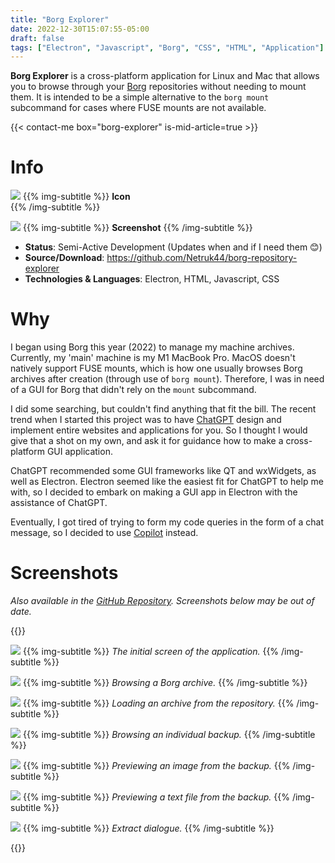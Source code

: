 ```yaml
---
title: "Borg Explorer"
date: 2022-12-30T15:07:55-05:00
draft: false
tags: ["Electron", "Javascript", "Borg", "CSS", "HTML", "Application"]
---
```


**Borg Explorer** is a cross-platform application for Linux and Mac that allows you to browse through your [Borg](https://borgbackup.readthedocs.io/en/stable/) repositories without needing to mount them. It is intended to be a simple alternative to the `borg mount` subcommand for cases where FUSE mounts are not available.

{{< contact-me box="borg-explorer" is-mid-article=true >}}

# Info
![](./icon.png#center)
{{% img-subtitle %}}
**Icon**  
{{% /img-subtitle %}}

![](./ss1.png#center)
{{% img-subtitle %}}
**Screenshot**
{{% /img-subtitle %}}

* **Status**: Semi-Active Development (Updates when and if I need them 😊)
* **Source/Download**: https://github.com/Netruk44/borg-repository-explorer
* **Technologies & Languages**: Electron, HTML, Javascript, CSS

# Why
I began using Borg this year (2022) to manage my machine archives. Currently, my 'main' machine is my M1 MacBook Pro. MacOS doesn't natively support FUSE mounts, which is how one usually browses Borg archives after creation (through use of `borg mount`). Therefore, I was in need of a GUI for Borg that didn't rely on the `mount` subcommand.

I did some searching, but couldn't find anything that fit the bill. The recent trend when I started this project was to have [ChatGPT](https://chat.openai.com/chat) design and implement entire websites and applications for you. So I thought I would give that a shot on my own, and ask it for guidance how to make a cross-platform GUI application.

ChatGPT recommended some GUI frameworks like QT and wxWidgets, as well as Electron. Electron seemed like the easiest fit for ChatGPT to help me with, so I decided to embark on making a GUI app in Electron with the assistance of ChatGPT.

Eventually, I got tired of trying to form my code queries in the form of a chat message, so I decided to use [Copilot](https://github.com/features/copilot) instead.

# Screenshots
*Also available in the [GitHub Repository](https://github.com/Netruk44/borg-repository-explorer). Screenshots below may be out of date.*

{{<collapse summary="**Version 0.0.4**">}}

![](./ss1.png#center)
{{% img-subtitle %}}
*The initial screen of the application.*
{{% /img-subtitle %}}

![](./ss2.png#center)
{{% img-subtitle %}}
*Browsing a Borg archive.*
{{% /img-subtitle %}}

![](./ss4.png#center)
{{% img-subtitle %}}
*Loading an archive from the repository.*
{{% /img-subtitle %}}

![](./ss3.png#center)
{{% img-subtitle %}}
*Browsing an individual backup.*
{{% /img-subtitle %}}

![](./ss5.png#center)
{{% img-subtitle %}}
*Previewing an image from the backup.*
{{% /img-subtitle %}}

![](./ss7.png#center)
{{% img-subtitle %}}
*Previewing a text file from the backup.*
{{% /img-subtitle %}}

![](./ss6.png#center)
{{% img-subtitle %}}
*Extract dialogue.*
{{% /img-subtitle %}}

{{</collapse>}}